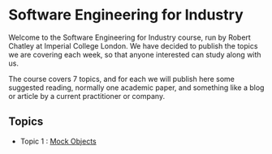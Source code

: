 # Software Engineering for Industry 

Welcome to the Software Engineering for Industry course, run by Robert Chatley at Imperial College London. We have decided to publish the topics we are covering each week, so that anyone interested can study along with us.

The course covers 7 topics, and for each we will publish here some suggested reading, normally one academic paper, and something like a blog or article by a current practitioner or company.

## Topics

- Topic 1 : [Mock Objects](https://github.com/softengindustry/Topics/blob/master/1-Mock-Obects.md)